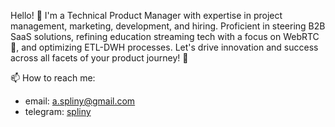 Hello! 👋 I'm a Technical Product Manager with expertise in project management, marketing, development, and hiring. Proficient in steering B2B SaaS solutions, refining education streaming tech with a focus on WebRTC 🎥, and optimizing ETL-DWH processes. Let's drive innovation and success across all facets of your product journey! 🚀

📫 How to reach me:
- email: a.spliny@gmail.com
- telegram: [spliny](https://t.me/spliny)
